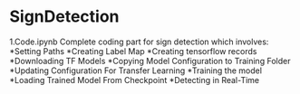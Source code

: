 # SignDetection

1.Code.ipynb
    Complete coding part for sign detection which involves:
      *Setting Paths
      *Creating Label Map
      *Creating tensorflow records
      *Downloading TF Models
      *Copying Model Configuration to Training Folder
      *Updating Configuration For Transfer Learning
      *Training the model
      *Loading Trained Model From Checkpoint
      *Detecting in Real-Time
